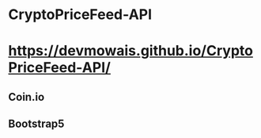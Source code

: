 ﻿# CryptoPriceFeed-API
# https://devmowais.github.io/CryptoPriceFeed-API/

## Coin.io
## Bootstrap5
